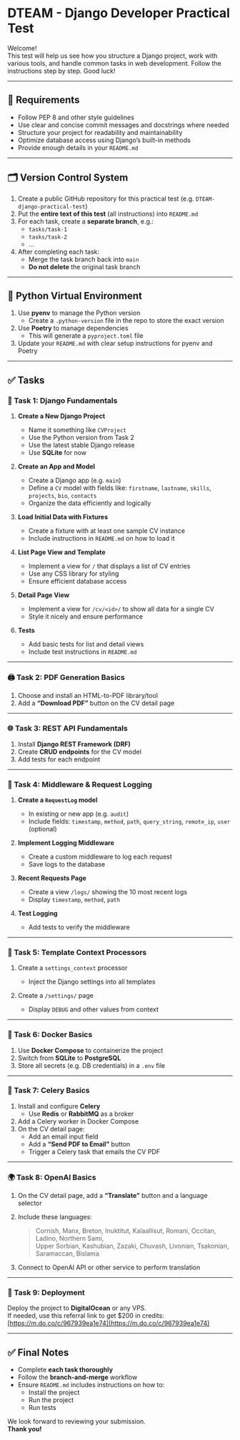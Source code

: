 # DTEAM - Django Developer Practical Test

Welcome!  
This test will help us see how you structure a Django project, work with various tools, and handle common tasks in web development. Follow the instructions step by step. Good luck!

---

## 🧾 Requirements

- Follow PEP 8 and other style guidelines  
- Use clear and concise commit messages and docstrings where needed  
- Structure your project for readability and maintainability  
- Optimize database access using Django’s built-in methods  
- Provide enough details in your `README.md`

---

## 🗂 Version Control System

1. Create a public GitHub repository for this practical test (e.g. `DTEAM-django-practical-test`)
2. Put the **entire text of this test** (all instructions) into `README.md`
3. For each task, create a **separate branch**, e.g.:
   - `tasks/task-1`
   - `tasks/task-2`
   - ...
4. After completing each task:
   - Merge the task branch back into `main`
   - **Do not delete** the original task branch

---

## 🐍 Python Virtual Environment

1. Use **pyenv** to manage the Python version
   - Create a `.python-version` file in the repo to store the exact version
2. Use **Poetry** to manage dependencies
   - This will generate a `pyproject.toml` file
3. Update your `README.md` with clear setup instructions for pyenv and Poetry

---

## ✅ Tasks

### 🧱 Task 1: Django Fundamentals

1. **Create a New Django Project**
   - Name it something like `CVProject`
   - Use the Python version from Task 2
   - Use the latest stable Django release
   - Use **SQLite** for now

2. **Create an App and Model**
   - Create a Django app (e.g. `main`)
   - Define a `CV` model with fields like: `firstname`, `lastname`, `skills`, `projects`, `bio`, `contacts`
   - Organize the data efficiently and logically

3. **Load Initial Data with Fixtures**
   - Create a fixture with at least one sample CV instance
   - Include instructions in `README.md` on how to load it

4. **List Page View and Template**
   - Implement a view for `/` that displays a list of CV entries
   - Use any CSS library for styling
   - Ensure efficient database access

5. **Detail Page View**
   - Implement a view for `/cv/<id>/` to show all data for a single CV
   - Style it nicely and ensure performance

6. **Tests**
   - Add basic tests for list and detail views
   - Include test instructions in `README.md`

---

### 🖨 Task 2: PDF Generation Basics

1. Choose and install an HTML-to-PDF library/tool  
2. Add a **“Download PDF”** button on the CV detail page

---

### 🌐 Task 3: REST API Fundamentals

1. Install **Django REST Framework (DRF)**  
2. Create **CRUD endpoints** for the CV model  
3. Add tests for each endpoint

---

### 🧩 Task 4: Middleware & Request Logging

1. **Create a `RequestLog` model**
   - In existing or new app (e.g. `audit`)
   - Include fields: `timestamp`, `method`, `path`, `query_string`, `remote_ip`, `user` (optional)

2. **Implement Logging Middleware**
   - Create a custom middleware to log each request
   - Save logs to the database

3. **Recent Requests Page**
   - Create a view `/logs/` showing the 10 most recent logs
   - Display `timestamp`, `method`, `path`

4. **Test Logging**
   - Add tests to verify the middleware

---

### 🧠 Task 5: Template Context Processors

1. Create a `settings_context` processor  
   - Inject the Django settings into all templates

2. Create a `/settings/` page  
   - Display `DEBUG` and other values from context

---

### 🐳 Task 6: Docker Basics

1. Use **Docker Compose** to containerize the project  
2. Switch from **SQLite** to **PostgreSQL**  
3. Store all secrets (e.g. DB credentials) in a `.env` file

---

### 🔁 Task 7: Celery Basics

1. Install and configure **Celery**  
   - Use **Redis** or **RabbitMQ** as a broker  
2. Add a Celery worker in Docker Compose  
3. On the CV detail page:
   - Add an email input field
   - Add a **“Send PDF to Email”** button  
   - Trigger a Celery task that emails the CV PDF

---

### 🌍 Task 8: OpenAI Basics

1. On the CV detail page, add a **“Translate”** button and a language selector  
2. Include these languages:

   > Cornish, Manx, Breton, Inuktitut, Kalaallisut, Romani, Occitan, Ladino, Northern Sami,  
   > Upper Sorbian, Kashubian, Zazaki, Chuvash, Livonian, Tsakonian, Saramaccan, Bislama

3. Connect to OpenAI API or other service to perform translation

---

### 🚀 Task 9: Deployment

Deploy the project to **DigitalOcean** or any VPS.  
If needed, use this referral link to get $200 in credits:  
[https://m.do.co/c/967939ea1e74](https://m.do.co/c/967939ea1e74)

---

## ✅ Final Notes

- Complete **each task thoroughly**
- Follow the **branch-and-merge** workflow
- Ensure `README.md` includes instructions on how to:
  - Install the project
  - Run the project
  - Run tests

We look forward to reviewing your submission.  
**Thank you!**
